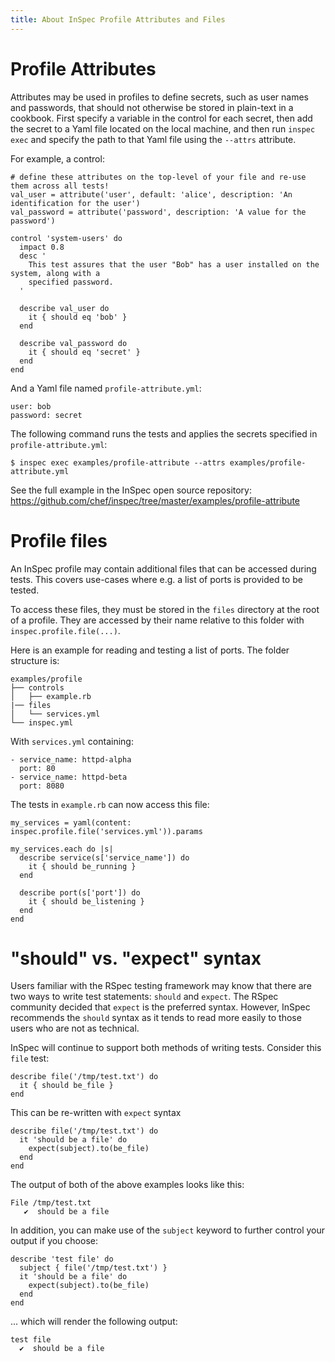 ```yaml
---
title: About InSpec Profile Attributes and Files
---
```

# Profile Attributes

Attributes may be used in profiles to define secrets, such as user names and passwords, that should not otherwise be stored in plain-text in a cookbook. First specify a variable in the control for each secret, then add the secret to a Yaml file located on the local machine, and then run `inspec exec` and specify the path to that Yaml file using the `--attrs` attribute.

For example, a control:

    # define these attributes on the top-level of your file and re-use them across all tests!
    val_user = attribute('user', default: 'alice', description: 'An identification for the user')
    val_password = attribute('password', description: 'A value for the password')

    control 'system-users' do
      impact 0.8
      desc '
        This test assures that the user "Bob" has a user installed on the system, along with a
        specified password.
      '

      describe val_user do
        it { should eq 'bob' }
      end

      describe val_password do
        it { should eq 'secret' }
      end
    end

And a Yaml file named `profile-attribute.yml`:

    user: bob
    password: secret

The following command runs the tests and applies the secrets specified in `profile-attribute.yml`:

    $ inspec exec examples/profile-attribute --attrs examples/profile-attribute.yml

See the full example in the InSpec open source repository: https://github.com/chef/inspec/tree/master/examples/profile-attribute

# Profile files

An InSpec profile may contain additional files that can be accessed during tests. This covers use-cases where e.g. a list of ports is provided to be tested.

To access these files, they must be stored in the `files` directory at the root of a profile. They are accessed by their name relative to this folder with `inspec.profile.file(...)`.

Here is an example for reading and testing a list of ports. The folder structure is:

    examples/profile
    ├── controls
    │   ├── example.rb
    |── files
    │   └── services.yml
    └── inspec.yml

With `services.yml` containing:

    - service_name: httpd-alpha
      port: 80
    - service_name: httpd-beta
      port: 8080

The tests in `example.rb` can now access this file:

    my_services = yaml(content: inspec.profile.file('services.yml')).params

    my_services.each do |s|
      describe service(s['service_name']) do
        it { should be_running }
      end

      describe port(s['port']) do
        it { should be_listening }
      end
    end

# "should" vs. "expect" syntax

Users familiar with the RSpec testing framework may know that there are two ways to write test statements: `should` and `expect`. The RSpec community decided that `expect` is the preferred syntax. However, InSpec recommends the `should` syntax as it tends to read more easily to those users who are not as technical.

InSpec will continue to support both methods of writing tests. Consider this `file` test:

    describe file('/tmp/test.txt') do
      it { should be_file }
    end

This can be re-written with `expect` syntax

    describe file('/tmp/test.txt') do
      it 'should be a file' do
        expect(subject).to(be_file)
      end
    end

The output of both of the above examples looks like this:

    File /tmp/test.txt
       ✔  should be a file

In addition, you can make use of the `subject` keyword to further control your output if you choose:

    describe 'test file' do
      subject { file('/tmp/test.txt') }
      it 'should be a file' do
        expect(subject).to(be_file)
      end
    end

... which will render the following output:

    test file
      ✔  should be a file